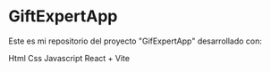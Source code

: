 # GiftExpertApp

Este es mi repositorio del proyecto "GifExpertApp"  desarrollado con:  

Html
Css
Javascript
React + Vite